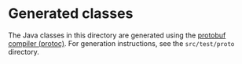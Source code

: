# Generated classes

The Java classes in this directory are generated using the
[protobuf compiler (protoc)](https://github.com/google/protobuf/releases). For
generation instructions, see the `src/test/proto` directory.